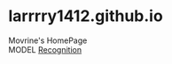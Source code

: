 # larrrry1412.github.io
Movrine's HomePage
<br>
MODEL   <a href='https://larrrry1412.github.io/recog'>Recognition</a>
